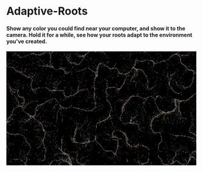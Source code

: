 # Adaptive-Roots
#### Show any color you could find near your computer, and show it to the camera. Hold it for a while, see how your roots adapt to the environment you've created.
<img src="Roots.gif" alt="screenshot of the sketch" width="500" height="300"> 
